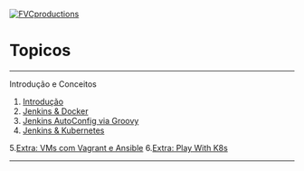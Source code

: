 <a href="https://gitlab.com/rocha.public/cursos/jenkins-em-larga-escala/-/wikis/home"><img src="https://gitlab.com/rocha.public/cursos/jenkins-em-larga-escala/-/wikis/images/missaodevops-jenkins-docker-kube.png" title="FVCproductions" alt="FVCproductions"></a>

# Topicos

*******
Introdução e Conceitos 
 1. [Introdução](#why)
 2. [Jenkins & Docker](#tools)
 3. [Jenkins AutoConfig via Groovy](#config)
 4. [Jenkins & Kubernetes](#together)
 
 5.[Extra: VMs com Vagrant e Ansible](#automation)
 6.[Extra: Play With K8s](#kubernetes)

*******








